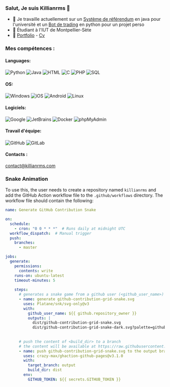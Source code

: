 ### Salut, Je suis Killianrms 👋

- 🔭 Je travaille actuellement sur un [Système de référendum](https://github.com/killianrms/referendum) en java pour l'université et un [Bot de trading](https://github.com/killianrms/prototype_trader_bot) en python pour un projet perso
- 📍 Étudiant à l'IUT de Montpellier-Sète
- 💼 [Portfolio](https://killianrms.com) - [Cv](https://killianrms.com/cv.pdf)

### Mes compétences :

#### Languages:
<p align="left">
  <img align="center" src="https://img.shields.io/badge/Python-14354C?style=for-the-badge&logo=python&logoColor=white" alt="Python" />
  <img align="center" src="https://img.shields.io/badge/Java-ED8B00?style=for-the-badge&logo=java&logoColor=white" alt="Java" />
  <img align="center" src="https://img.shields.io/badge/HTML5-E34F26?style=for-the-badge&logo=html5&logoColor=white" alt="HTML" />
  <img align="center" src="https://img.shields.io/badge/C-00599C?style=for-the-badge&logo=c&logoColor=white" alt="C" />
  <img align="center" src="https://img.shields.io/badge/PHP-777BB4?style=for-the-badge&logo=php&logoColor=white" alt="PHP" />
  <img align="center" src="https://img.shields.io/badge/SQL-4479A1?style=for-the-badge&logo=postgresql&logoColor=white" alt="SQL" />
</p>

#### OS:
<p align="left">
  <img align="center" src="https://img.shields.io/badge/Windows-0078D6?style=for-the-badge&logo=windows&logoColor=white" alt="Windows" />
  <img align="center" src="https://img.shields.io/badge/iOS-000000?style=for-the-badge&logo=ios&logoColor=white" alt="iOS" />
  <img align="center" src="https://img.shields.io/badge/Android-3DDC84?style=for-the-badge&logo=android&logoColor=white" alt="Android" />
  <img align="center" src="https://img.shields.io/badge/Linux-A81D33?style=for-the-badge&logo=Linux&logoColor=white" alt="Linux" />
</p>

#### Logiciels:
<p align="left">
  <img align="center" src="https://img.shields.io/badge/Google-4285F4?style=for-the-badge&logo=google&logoColor=white" alt="Google" />
  <img align="center" src="https://img.shields.io/badge/JetBrains-000000?style=for-the-badge&logo=jetbrains&logoColor=white" alt="JetBrains" />
  <img align="center" src="https://img.shields.io/badge/Docker-2496ED?style=for-the-badge&logo=docker&logoColor=white" alt="Docker" />
  <img align="center" src="https://img.shields.io/badge/phpMyAdmin-6C78AF?style=for-the-badge&logo=phpmyadmin&logoColor=white" alt="phpMyAdmin" />
</p>

#### Travail d'équipe:
<p align="left">
  <img align="center" src="https://img.shields.io/badge/GitHub-181717?style=for-the-badge&logo=github&logoColor=white" alt="GitHub" />
  <img align="center" src="https://img.shields.io/badge/GitLab-FC6D26?style=for-the-badge&logo=gitlab&logoColor=white" alt="GitLab" />
</p>

#### Contacts :
contact@killianrms.com

### Snake Animation

To use this, the user needs to create a repository named `killianrms` and add the GitHub Action workflow file to the `.github/workflows` directory. The workflow file should contain the following:

```yaml
name: Generate GitHub Contribution Snake

on:
  schedule:
    - cron: "0 0 * * *"  # Runs daily at midnight UTC
  workflow_dispatch:  # Manual trigger
  push:
    branches:
      - master

jobs:
  generate:
    permissions: 
      contents: write
    runs-on: ubuntu-latest
    timeout-minutes: 5
    
    steps:
      # generates a snake game from a github user (<github_user_name>) contributions graph, output a svg animation at <svg_out_path>
      - name: generate github-contribution-grid-snake.svg
        uses: Platane/snk/svg-only@v3
        with:
          github_user_name: ${{ github.repository_owner }}
          outputs: |
            dist/github-contribution-grid-snake.svg
            dist/github-contribution-grid-snake-dark.svg?palette=github-dark
          
          
      # push the content of <build_dir> to a branch
      # the content will be available at https://raw.githubusercontent.com/<github_user>/<repository>/<target_branch>/<file> , or as github page
      - name: push github-contribution-grid-snake.svg to the output branch
        uses: crazy-max/ghaction-github-pages@v3.1.0
        with:
          target_branch: output
          build_dir: dist
        env:
          GITHUB_TOKEN: ${{ secrets.GITHUB_TOKEN }}
```
